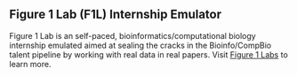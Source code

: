 ## Figure 1 Lab (F1L) Internship Emulator
Figure 1 Lab is an self-paced, bioinformatics/computational biology internship emulated aimed at sealing the cracks in the Bioinfo/CompBio talent pipeline by working with real data in real papers. Visit [Figure 1 Labs](https://github.com/deanslee/FigureOneLab/blob/main/README.md) to learn more.
